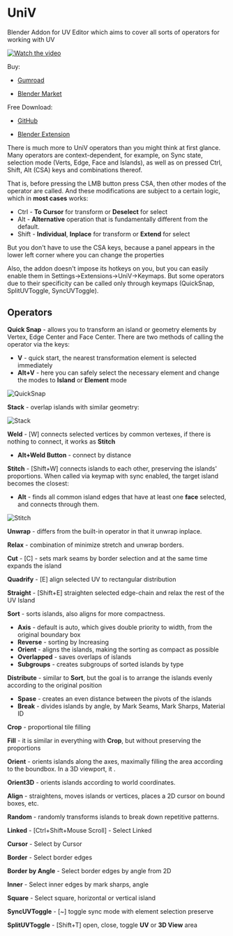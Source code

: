 # UniV
Blender Addon for UV Editor which aims to cover all sorts of operators for working with UV

[![Watch the video](https://i.ytimg.com/vi/KxYE8IHpVbE/maxresdefault.jpg)](https://youtu.be/KxYE8IHpVbE)

Buy:

 * [Gumroad](https://oxicid.gumroad.com/l/hblxa)

 * [Blender Market](https://blendermarket.com/products/univ?search_id=32308413)

Free Download:

 * [GitHub](https://github.com/Oxicid/UniV/releases)

 * [Blender Extension](https://extensions.blender.org/approval-queue/univ/)

There is much more to UniV operators than you might think at first glance. 
Many operators are context-dependent, for example, on Sync state, selection mode (Verts, Edge, Face and Islands), as well as on pressed Ctrl, Shift, Alt (CSA) keys and combinations thereof. 

That is, before pressing the LMB button press CSA, then other modes of the operator are called. And these modifications are subject to a certain logic, which in __most cases__ works:
 + Ctrl - __To Cursor__ for transform or __Deselect__ for select
 + Alt - __Alternative__ operation that is fundamentally different from the default.
 + Shift - __Individual__, __Inplace__ for transform or __Extend__ for select

But you don't have to use the CSA keys, because a panel appears in the lower left corner where you can change the properties 

Also, the addon doesn't impose its hotkeys on you, but you can easily enable them in Settings->Extensions->UniV->Keymaps. But some operators due to their specificity can be called only through keymaps (QuickSnap, SplitUVToggle, SyncUVToggle).

## Operators
__Quick Snap__ - allows you to transform an island or geometry elements by Vertex, Edge Center and Face Center. There are two methods of calling the operator via the keys:
 * __V__ - quick start, the nearest transformation element is selected immediately
 * __Alt+V__ - here you can safely select the necessary element and change the modes to __Island__ or __Element__ mode

![QuickSnap](https://github.com/user-attachments/assets/9ef6a4eb-f82b-4070-9794-75a1660d2340)

__Stack__ - overlap islands with similar geometry:

![Stack](https://github.com/user-attachments/assets/dd521f1f-e6c3-4708-8b69-f42a3e2fce21)

__Weld__ - [W] connects selected vertices by common vertexes, if there is nothing to connect, it works as __Stitch__
 * __Alt+Weld Button__ - connect by distance

 __Stitch__ - [Shift+W] connects islands to each other, preserving the islands' proportions. When called via keymap with sync enabled, the target island becomes the closest:
* __Alt__ - finds all common island edges that have at least one __face__ selected, and connects through them.

![Stitch](https://github.com/user-attachments/assets/272e1186-a558-4c8a-9f70-505a38f30f29)

__Unwrap__ - differs from the built-in operator in that it unwrap inplace.

__Relax__ - combination of minimize stretch and unwrap borders.

__Cut__ - [C] - sets mark seams by border selection and at the same time expands the island

__Quadrify__ - [E] align selected UV to rectangular distribution

__Straight__ - [Shift+E] straighten selected edge-chain and relax the rest of the UV Island

__Sort__ - sorts islands, also aligns for more compactness.
 * __Axis__ - default is auto, which gives double priority to width, from the original boundary box
 * __Reverse__ - sorting by Increasing
 * __Orient__ - aligns the islands, making the sorting as compact as possible
 * __Overlapped__ - saves overlaps of islands
 * __Subgroups__ - creates subgroups of sorted islands by type

 __Distribute__ - similar to __Sort__, but the goal is to arrange the islands evenly according to the original position
 * __Spase__ - creates an even distance between the pivots of the islands
 * __Break__ - divides islands by angle, by Mark Seams, Mark Sharps, Material ID

__Crop__ - proportional tile filling

__Fill__ - it is similar in everything with __Crop__, but without preserving the proportions

__Orient__ - orients islands along the axes, maximally filling the area according to the boundbox. In a 3D viewport, it .

__Orient3D__ - orients islands according to world coordinates.

__Align__ - straightens, moves islands or vertices, places a 2D cursor on bound boxes, etc.

__Random__ - randomly transforms islands to break down repetitive patterns.

__Linked__ - [Ctrl+Shift+Mouse Scroll] - Select Linked

__Cursor__ - Select by Cursor

__Border__ - Select border edges

__Border by Angle__ - Select border edges by angle from 2D

__Inner__ - Select inner edges by mark sharps, angle

__Square__ - Select square, horizontal or vertical island

__SyncUVToggle__ - [~] toggle sync mode with element selection preserve

__SplitUVToggle__ - [Shift+T] open, close, toggle __UV__ or __3D View__  area 
